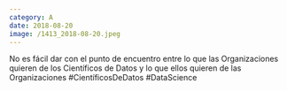 ```yaml
--- 
category: A 
date: 2018-08-20 
image: /1413_2018-08-20.jpeg 
--- 
```


No es fácil dar con el punto de encuentro entre lo que las Organizaciones quieren de los Científicos de Datos y lo que ellos quieren de las Organizaciones #CientíficosDeDatos #DataScience